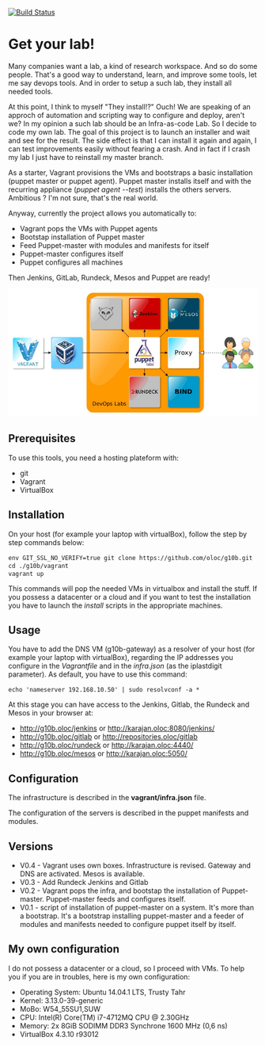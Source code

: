 [![Build Status](https://travis-ci.org/oloc/g10b.png)](https://travis-ci.org/oloc/g10b)
# Get your lab!
Many companies want a lab, a kind of research workspace. And so do some people. That's a good way to understand, learn, and improve some tools, let me say devops tools. And in order to setup a such lab, they install all needed tools.

At this point, I think to myself "They install!?" Ouch! We are speaking of an approch of automation and scripting way to configure and deploy, aren't we?  In my opinion a such lab should be an Infra-as-code Lab. So I decide to code my own lab. The goal of this project is to launch an installer and wait and see for the result. The side effect is that I can install it again and again, I can test improvements easily without fearing a crash. And in fact if I crash my lab I just have to reinstall my master branch. 

As a starter, Vagrant provisions the VMs and bootstraps a basic installation (puppet master or puppet agent). Puppet master installs itself and with the recurring appliance (*puppet agent --test*) installs the others servers. Ambitious ? I'm not sure, that's the real world.

Anyway, currently the project allows you automatically to:
* Vagrant pops the VMs with Puppet agents
* Bootstap installation of Puppet master
* Feed Puppet-master with modules and manifests for itself
* Puppet-master configures itself
* Puppet configures all machines

Then Jenkins, GitLab, Rundeck, Mesos and Puppet are ready!

![Scheme](./docs/g10b.jpg)

## Prerequisites
To use this tools, you need a hosting plateform with:
* git
* Vagrant 
* VirtualBox

## Installation
On your host (for example your laptop with virtualBox), follow the step by step commands below:

    env GIT_SSL_NO_VERIFY=true git clone https://github.com/oloc/g10b.git 
    cd ./g10b/vagrant
    vagrant up

This commands will pop the needed VMs in virtualbox and install the stuff.
If you possess a datacenter or a cloud and if you want to test the installation you have to launch the *install* scripts in the appropriate machines.

## Usage
You have to add the DNS VM (g10b-gateway) as a resolver of your host (for example your laptop with virtualBox), regarding the IP addresses you configure in the _Vagrantfile_ and in the _infra.json_ (as the iplastdigit parameter). As default, you have to use this command:

    echo 'nameserver 192.168.10.50' | sudo resolvconf -a *

At this stage you can have access to the Jenkins, Gitlab, the Rundeck and Mesos in your browser at:
* http://g10b.oloc/jenkins or http://karajan.oloc:8080/jenkins/
* http://g10b.oloc/gitlab  or http://repositories.oloc/gitlab
* http://g10b.oloc/rundeck or http://karajan.oloc:4440/
* http://g10b.oloc/mesos   or http://karajan.oloc:5050/


## Configuration
The infrastructure is described in the **vagrant/infra.json** file. 

The configuration of the servers is described in the puppet manifests and modules.

## Versions
* V0.4 - Vagrant uses own boxes. Infrastructure is revised. Gateway and DNS are activated. Mesos is available.
* V0.3 - Add Rundeck Jenkins and Gitlab
* V0.2 - Vagrant pops the infra, and bootstap the installation of Puppet-master. Puppet-master feeds and configures itself.
* V0.1 - script of installation of puppet-master on a system. It's more than a bootstrap. It's a bootstrap installing puppet-master and a feeder of modules and manifests needed to configure puppet itself by itself.


## My own configuration
I do not possess a datacenter or a cloud, so I proceed with VMs. To help you if you are in troubles, here is my own configuration:

* Operating System: Ubuntu 14.04.1 LTS, Trusty Tahr
* Kernel: 3.13.0-39-generic
* MoBo: W54_55SU1,SUW
* CPU: Intel(R) Core(TM) i7-4712MQ CPU @ 2.30GHz
* Memory: 2x 8GiB SODIMM DDR3 Synchrone 1600 MHz (0,6 ns)
* VirtualBox 4.3.10 r93012

